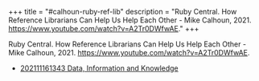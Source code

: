 +++
title = "#calhoun-ruby-ref-lib"
description = "Ruby Central. How Reference Librarians Can Help Us Help Each Other - Mike Calhoun, 2021. https://www.youtube.com/watch?v=A2Tr0DWfwAE."
+++

Ruby Central. How Reference Librarians Can Help Us Help Each Other - Mike Calhoun, 2021. https://www.youtube.com/watch?v=A2Tr0DWfwAE.

- [202111161343 Data, Information and Knowledge](/blips/202111161343-data--information-and-knowledge)
